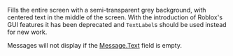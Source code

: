 Fills the entire screen with a semi-transparent grey background, with centered text in the middle of the screen. With the introduction of Roblox's GUI features it has been deprecated and `TextLabel`s should be used instead for new work.

Messages will not display if the [Message.Text](https://developer.roblox.com/api-reference/property/Message/Text) field is empty.